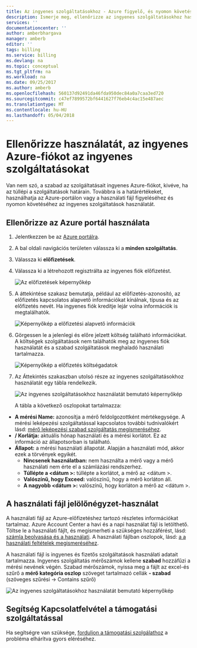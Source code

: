```yaml
---
title: Az ingyenes szolgáltatásokhoz - Azure figyelő, és nyomon követése használata |} Microsoft Docs
description: Ismerje meg, ellenőrizze az ingyenes szolgáltatásokhoz használatát. Az Azure portál és a használati csv használ.
services: ''
documentationcenter: ''
author: amberbhargava
manager: amberb
editor: ''
tags: billing
ms.service: billing
ms.devlang: na
ms.topic: conceptual
ms.tgt_pltfrm: na
ms.workload: na
ms.date: 09/25/2017
ms.author: amberb
ms.openlocfilehash: 560137d92491da46fda950dec84a0a7caa3ed720
ms.sourcegitcommit: c47ef7899572bf6441627f76eb4c4ac15e487aec
ms.translationtype: MT
ms.contentlocale: hu-HU
ms.lasthandoff: 05/04/2018
---
```

# <a name="check-usage-of-free-services-included-with-your-azure-free-account"></a>Ellenőrizze használatát, az ingyenes Azure-fiókot az ingyenes szolgáltatásokat 

Van nem szó, a szabad az szolgáltatásait ingyenes Azure-fiókot, kivéve, ha az túllépi a szolgáltatások határain. Továbbra is a határértékeket, használhatja az Azure-portálon vagy a használati fájl figyeléséhez és nyomon követéséhez az ingyenes szolgáltatások használatát. 

## <a name="check-usage-on-the-azure-portal"></a>Ellenőrizze az Azure portál használata

1.  Jelentkezzen be az [Azure portálra]( http://portal.azure.com).

2.  A bal oldali navigációs területen válassza ki a **minden szolgáltatás**.

3.  Válassza ki **előfizetések**.

4.  Válassza ki a létrehozott regisztrálta az ingyenes fiók előfizetést.

    ![Az előfizetések képernyőkép](./media/billing-check-usage-of-free-services/select-free-account-subscription.png)

5.  A áttekintése szakasz bemutatja, például az előfizetés-azonosító, az előfizetés kapcsolatos alapvető információkat kínálnak, típusa és az előfizetés nevét. Ha ingyenes fiók kreditje lejár volna információk is megtalálhatók.

    ![Képernyőkép a előfizetési alapvető információk](./media/billing-check-usage-of-free-services/subscription-essential-information.png)

6.  Görgessen le a jelenlegi és előre jelzett költség található információkat. A költségek szolgáltatások nem találhatók meg az ingyenes fiók használatát és a szabad szolgáltatások meghaladó használati tartalmazza. 

    ![Képernyőkép a előfizetés költségadatok](./media/billing-check-usage-of-free-services/subscription-cost-information.png)

7.  Az Áttekintés szakaszban utolsó része az ingyenes szolgáltatásokhoz használatát egy tábla rendelkezik. 

    ![Az ingyenes szolgáltatásokhoz használatát bemutató képernyőkép](./media/billing-check-usage-of-free-services/subscription-usage-free-services.png)

    A tábla a következő oszlopokat tartalmazza:

* **A mérési Name:** azonosítja a mérő feldolgozottként mértékegysége. A mérési leképezési szolgáltatással kapcsolatos további tudnivalókért lásd: [mérő leképezési szabad szolgáltatás megismeréséhez](billing-understand-free-service-meter-mapping.md). 
* **/ Korlátja:** aktuális hónap használati és a mérési korlátot. Ez az információ az állapotsorban is található.
* **Állapot:** a mérési használati állapotát. Alapján a használati mód, akkor ezek a törvények egyikét.
  * **Nincsenek használatban:** nem használta a mérő vagy a mérő használati nem érte el a számlázási rendszerhez.
  * **Túllépte a \<dátum >:** túllépte a korlátot, a mérő az \<dátum >.
  * **Valószínű, hogy Exceed:** valószínű, hogy a mérő korláton áll.
  * **A nagyobb \<dátum >:** valószínű, hogy korláton a mérő az \<dátum >.


## <a name="check-usage-through-the-usage-file"></a>A használati fájl jelölőnégyzet-használat

A használati fájl az Azure-előfizetéshez tartozó részletes információkat tartalmaz. Azure Account Center a havi és a napi használat fájl is letölthető. Töltse le a használati fájlt, és megismerheti a szükséges hozzáférést, lásd: [számla beolvasása és a használati](billing-download-azure-invoice-daily-usage-date.md). A használati fájlban oszlopok, lásd: [a a használati feltételek megismeréséhez](billing-understand-your-usage.md). 

A használati fájl is ingyenes és fizetős szolgáltatások használati adatait tartalmazza. Ingyenes szolgáltatás mérőszámok kellene **szabad** hozzáfűzi a mérési nevének végén. Szabad mérőszámok, nyissa meg a fájlt az excel-és szűrő a **mérő kategória oszlop** szöveget tartalmazó cellák **- szabad** (szöveges szűrési &rarr; Contains szűrő) &nbsp;

![Az ingyenes szolgáltatásokhoz használatát bemutató képernyőkép](./media/billing-check-usage-of-free-services/free-services-usage-csv.png)


## <a name="need-help-contact-support"></a>Segítség Kapcsolatfelvétel a támogatási szolgáltatással

Ha segítségre van szüksége, [forduljon a támogatási szolgálathoz](https://portal.azure.com/?#blade/Microsoft_Azure_Support/HelpAndSupportBlade) a probléma elhárítva gyors eléréséhez.
